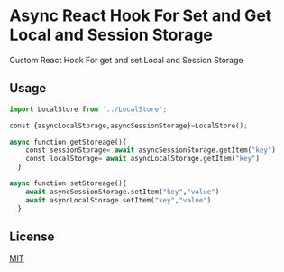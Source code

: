 # Async React Hook For Set and Get Local and Session Storage 

Custom React Hook For get and set Local and Session Storage



## Usage

```python
import LocalStore from '../LocalStore';

const {asyncLocalStorage,asyncSessionStorage}=LocalStore();

async function getStoreage(){
    const sessionStorage= await asyncSessionStorage.getItem("key")
    const localStorage= await asyncLocalStorage.getItem("key")
  }

async function setStoreage(){
    await asyncSessionStorage.setItem("key","value")
    await asyncLocalStorage.setItem("key","value")
  }
```



## License
[MIT](https://choosealicense.com/licenses/mit/)
